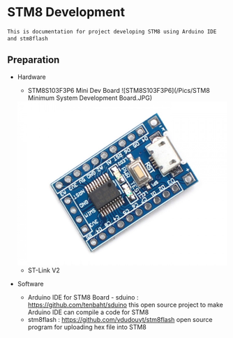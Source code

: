 # STM8 Development

```
This is documentation for project developing STM8 using Arduino IDE and stm8flash
```
## Preparation
* Hardware
  * STM8S103F3P6 Mini Dev Board
  ![STM8S103F3P6](/Pics/STM8 Minimum System Development Board.JPG)
  <img src="/Pics/STM8 Minimum System Development Board.JPG" width="500" height="375">
  
  * ST-Link V2
 
* Software 
  * Arduino IDE for STM8 Board - sduino : https://github.com/tenbaht/sduino
this open source project to make Arduino IDE can compile a code for STM8
  * stm8flash : https://github.com/vdudouyt/stm8flash
open source program for uploading hex file into STM8
